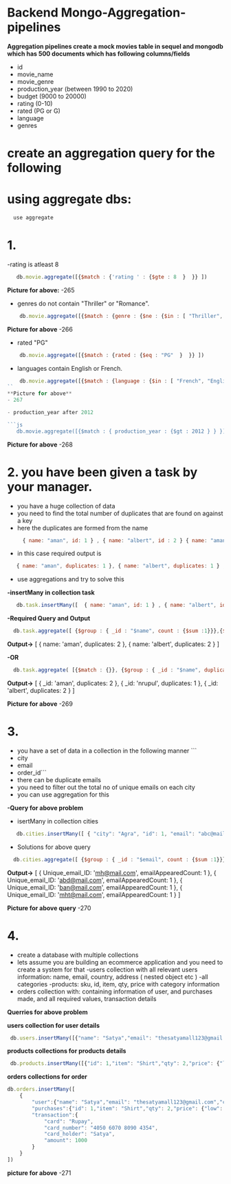 
# Backend Mongo-Aggregation-pipelines

**Aggregation pipelines create a mock movies table in sequel and mongodb which has 500 documents which has following columns/fields**

- id
- movie_name
- movie_genre
- production_year (between 1990 to 2020)
- budget (9000 to 20000)
- rating (0-10)
- rated (PG or G)
- language
- genres

# create an aggregation query for the following

# using aggregate dbs:
```js
  use aggregate
```

# 1.  

-rating is atleast 8
```js
   db.movie.aggregate([{$match : {'rating ' : {$gte : 8  }  }} ]) 
```
**Picture for above:**
-265


- genres do not contain "Thriller" or "Romance".
```js
    db.movie.aggregate([{$match : {genre : {$ne : {$in : [ "Thriller", "Romance" ]}  }  }]) 
```
**Picture for above**
-266


- rated "PG"
```js
    db.movie.aggregate([{$match : {rated : {$eq : "PG"  }  }} ])
```


- languages contain English or French.
```js
    db.movie.aggregate([{$match : {language : {$in : [ "French", "English" ]}}}])
``
**Picture for above**
- 267

- production_year after 2012

```js
   db.movie.aggregate([{$match : { production_year : {$gt : 2012 } } }])
```
**Picture for above**
-268


# 2. you have been given a task by your manager.

- you have a huge collection of data
- you need to find the total number of duplicates that are found on against a key
- here the duplicates are formed from the name

```js
     { name: "aman", id: 1 } , { name: "albert", id : 2 } { name: "aman", id: 3 } , { name: "albert", id : 4 }  { name :"nrupul", id: 5 } 
```

- in this case required output is
```js
   { name: "aman", duplicates: 1 }, { name: "albert", duplicates: 1 } ,{ name: "nrupul", duplicates: 0 } 
```

- use aggregations and try to solve this

**-insertMany in collection task**
```js
   db.task.insertMany([  { name: "aman", id: 1 } , { name: "albert", id : 2 }, { name: "aman", id: 3 } , { name: "albert", id : 4 },{ name :"nrupul", id: 5 } ])
```

**-Required Query and Output**
```js
  db.task.aggregate([ {$group : { _id : "$name", count : {$sum :1}}},{$match : { _id : { $ne : null},"count" : { $gt : 1}  }},{$project : { name : "$_id", "_id" : 0, duplicates : "$count" } }  ])
```
**Output->**
[ { name: 'aman', duplicates: 2 }, { name: 'albert', duplicates: 2 } ]

**-OR**
```js
  db.task.aggregate( [{$match : {}}, {$group : { _id : "$name", duplicates: {$sum :1}}} ])
```
**Output->**
[
  { _id: 'aman', duplicates: 2 },
  { _id: 'nrupul', duplicates: 1 },
  { _id: 'albert', duplicates: 2 }
]

**Picture for above**
-269


# 3. 

- you have a set of data in a collection in the following manner ```
- city
- email
- order_id```
- there can be duplicate emails
- you need to filter out the total no of unique emails on each city
- you can use aggregation for this

**-Query for above problem**

- isertMany in collection cities 
```js
   db.cities.insertMany([ { "city": "Agra", "id": 1, "email": "abc@mail.com" },{ "city": "Agra", "id": 2, "email": "abd@mail.com" },{ "city": "Mumbai", "id": 3, "email": "mh@mail.com" },{ "city": "Bangalore", "id": 4, "email": "ban@mail.com" }, { "city": "Mumbai", "id": 5, "email": "mht@mail.com" }])  
```

- Solutions for above query
```js
  db.cities.aggregate([ {$group : { _id : "$email", count : {$sum :1}}},{$match : { _id : { $ne : null},"count" : 1}},{$project : { Unique_email_ID : "$_id", "_id" : 0, emailAppearedCount : "$count" }}])
```

**Output->**
[
  { Unique_email_ID: 'mh@mail.com', emailAppearedCount: 1 },
  { Unique_email_ID: 'abd@mail.com', emailAppearedCount: 1 },
  { Unique_email_ID: 'ban@mail.com', emailAppearedCount: 1 },
  { Unique_email_ID: 'mht@mail.com', emailAppearedCount: 1 }
]

**Picture for above query**
-270


# 4.

- create a database with multiple collections
- lets assume you are building an ecommerce application and you need to create a system for that
-users collection with all relevant users information: name, email, country, address ( nested object etc )
-all categories
-products: sku, id, item, qty, price with category information
- orders collection with: containing information of user, and purchases made, and all required values, transaction details

**Querries for above problem**

**users collection for user details**
```js
 db.users.insertMany([{"name": "Satya","email": "thesatyamall123@gmail.com","country": "India", "address": {"village": "Parsauna Buzurg","post": "Kurmauta Manjharia" ,"district": "Kushinagar","state": "Uttar Pradesh","pin": 274402}}])
```

**products collections for products details**
```js
 db.products.insertMany([{"id": 1,"item": "Shirt","qty": 2,"price": {"low": 200,"midium": 350,"high": 500}}])
```

**orders collections for order**
```js
db.orders.insertMany([
    {
        "user":{"name": "Satya","email": "thesatyamall123@gmail.com","country": "India", "address": {"village": "Parsauna Buzurg","post": "Kurmauta Manjharia" ,"district": "Kushinagar","state": "Uttar Pradesh","pin": 274402}},
        "purchases":{"id": 1,"item": "Shirt","qty": 2,"price": {"low": 200,"midium": 350,"high": 500}},
        "transaction":{
            "card": "Rupay",
            "card_number": "4050 6070 8090 4354",
            "card_holder": "Satya",
            "amount": 1000
        }
    }
])
```

**picture for above**
-271